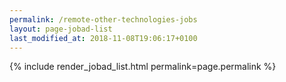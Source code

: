 ```yaml
---
permalink: /remote-other-technologies-jobs
layout: page-jobad-list
last_modified_at: 2018-11-08T19:06:17+0100
---
```

{% include render_jobad_list.html permalink=page.permalink %}
